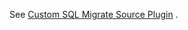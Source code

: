 See [Custom SQL Migrate Source Plugin](https://www.drupal.org/project/custom%5Fsql%5Fmigrate%5Fsource%5Fplugin) .